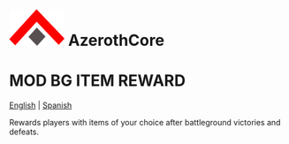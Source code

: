 # ![logo](https://raw.githubusercontent.com/azerothcore/azerothcore.github.io/master/images/logo-github.png) AzerothCore

# MOD BG ITEM REWARD

[English](README.md) | [Spanish](README_ES.md)

Rewards players with items of your choice after battleground victories and defeats.
